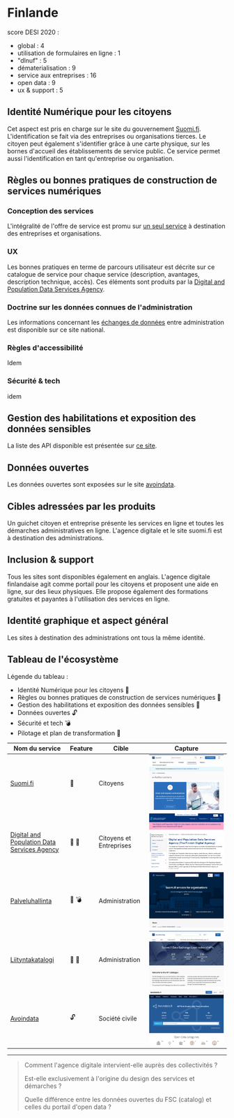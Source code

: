 # Finlande

score DESI 2020 :
- global : 4
- utilisation de formulaires en ligne : 1
- "dlnuf" : 5
- dématerialisation : 9
- service aux entreprises : 16
- open data : 9
- ux & support : 5


## Identité Numérique pour les citoyens
Cet aspect est pris en charge sur le site du gouvernement [Suomi.fi](
https://www.suomi.fi/e-authorizations). L'identification se fait via des entreprises ou organisations tierces. Le citoyen peut également s'identifier grâce à une carte physique, sur les bornes d'accueil des établissements de service public. 
Ce service permet aussi l'identification en tant qu'entreprise ou organisation. 

## Règles ou bonnes pratiques de construction de services numériques
### Conception des services
L'intégralité de l'offre de service est promu sur [un seul service](https://palveluhallinta.suomi.fi/en) à destination des entreprises et organisations. 

### UX
Les bonnes pratiques en terme de parcours utilisateur est décrite sur ce catalogue de service pour chaque service (description, avantages, description technique, accès). Ces éléments sont produits par la [Digital and Population Data Services Agency](https://dvv.fi/en/digital-and-population-data-services-agency).

### Doctrine sur les données connues de l'administration
Les informations concernant les [échanges de données](https://palveluhallinta.suomi.fi/en/sivut/palveluvayla/esittely) entre administration est disponible sur ce site national.

### Règles d'accessibilité
Idem

### Sécurité & tech
idem

## Gestion des habilitations et exposition des données sensibles
La liste des API disponible est présentée sur [ce site](https://liityntakatalogi.suomi.fi/en_GB/).

## Données ouvertes
Les données ouvertes sont exposées sur le site [avoindata](https://www.avoindata.fi/en).

## Cibles adressées par les produits
Un guichet citoyen et entreprise présente les services en ligne et toutes les démarches administratives en ligne. 
L'agence digitale et le site suomi.fi est à destination des administrations.

## Inclusion & support
Tous les sites sont disponibles également en anglais.
L'agence digitale finlandaise agit comme portail pour les citoyens et proposent une aide en ligne, sur des lieux physiques. Elle propose également des formations gratuites et payantes à l'utilisation des services en ligne. 

## Identité graphique et aspect général
Les sites à destination des administrations ont tous la même identité.

## Tableau de l'écosystème
Légende du tableau : 
- Identité Numérique pour les citoyens :bust_in_silhouette:
- Règles ou bonnes pratiques de construction de services numériques :beginner:
- Gestion des habilitations et exposition des données sensibles :closed_lock_with_key:
- Données ouvertes :unlock:
- Sécurité et tech :bomb:
- Pilotage et plan de transformation :dart:


| Nom du service    |  Feature |  Cible | Capture | 
|-------------------|---|---|---|
| [Suomi.fi](https://www.suomi.fi/e-authorizations)        | :bust_in_silhouette:  | Citoyens |  ![](4_Finlande.assets/../4_Finland.assets/suomi.png)|
| [Digital and Population Data Services Agency](https://dvv.fi/en/digital-and-population-data-services-agency) | :beginner: :bust_in_silhouette: | Citoyens et Entreprises  |  ![](4_Finlande.assets/../4_Finland.assets/agencedigitale.png) |
| [Palveluhallinta](https://palveluhallinta.suomi.fi/en)        | :dart: :bomb:| Administration  | ![](4_Finlande.assets/../4_Finland.assets/servicecatalog.png)|
| [Liityntakatalogi](https://liityntakatalogi.suomi.fi/en_GB/)         | :closed_lock_with_key: :beginner:  | Administration  | ![](4_Finlande.assets/../4_Finland.assets/dataexchange.png) |
| [Avoindata](https://www.avoindata.fi/en)        | :unlock:  |  Société civile |  ![](4_Finlande.assets/../4_Finland.assets/avoindata.png)|

* * *

> Comment l'agence digitale intervient-elle auprès des collectivités ? 
> 
> Est-elle exclusivement à l'origine du design des services et démarches ?
> 
> Quelle différence entre les données ouvertes du FSC (catalog) et celles du portail d'open data ?